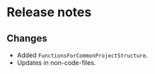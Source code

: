 # Release notes

## Changes

- Added `FunctionsForCommonProjectStructure`.
- Updates in non-code-files.

